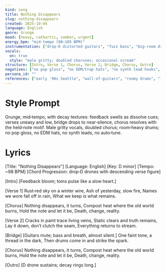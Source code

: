 ```yaml
---
kind: song
title: Nothing Disappears
slug: nothing-disappears
created: 2025-10-04
language: English
genre: Grunge
mood: [heavy, cathartic, somber, urgent]
energy_bpm: "mid‑tempo (90–105 BPM)"
instrumentation: ["drop‑D distorted guitars", "fuzz bass", "big‑room drums", "room mics + tape‑ish saturation", "feedback swells"]
vocals:
  on: true
  style: "male gritty; doubled choruses; occasional scream"
structure: [Intro, Verse 1, Chorus, Verse 2, Bridge, Chorus, Outro]
negatives: ["no pop gloss", "no EDM/trap hats", "no synth lead hooks", "no auto‑tune shine"]
persona_id: ""
references: ["early '90s Seattle", "wall‑of‑guitars", "roomy drums", "feedback textures"]
---
```


# Style Prompt
Grunge, mid‑tempo, with decay textures: feedback swells as dissolve cues; verses uneasy and low, bridge drops to near‑silence, chorus resolves with the held‑note motif. Male gritty vocals, doubled chorus; room‑heavy drums; no pop gloss, no EDM hats, no synth leads, no auto‑tune.

# Lyrics
[Title: "Nothing Disappears"]
[Language: English]
[Key: D minor]
[Tempo: ~98 BPM]
[Chord Progression: drop‑D drones with descending verse figure]

[Intro]
[Feedback bloom; toms pulse like a slow heart.]

[Verse 1]
Rust‑red sky on a winter wire,
Ash of yesterday, slow fire,
Names we wore fall off in rain,
What we keep is what remains.

[Chorus]
Nothing disappears, it turns,
Compost heat where the old world burns,
Hold the note and let it be,
Death, change, reality.

[Verse 2]
Cracks in paint trace living veins,
Static clears and truth remains,
Lay it down, don’t clutch the seam,
Everything returns to stream.

[Bridge]
[Guitars mute; bass and breath, almost silent.]
One faint tone, a thread in the dark,
Then drums come in and strike the spark.

[Chorus]
Nothing disappears, it turns,
Compost heat where the old world burns,
Hold the note and let it be,
Death, change, reality.

[Outro]
[D drone sustains; decay rings long.]
